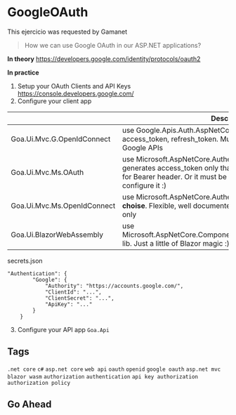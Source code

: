 # GoogleOAuth
This ejercicio was requested by Gamanet

>How we can use Google OAuth in our ASP.NET applications?

**In theory** https://developers.google.com/identity/protocols/oauth2

**In practice** 
1. Setup your OAuth Clients and API Keys https://console.developers.google.com/
2. Configure your client app 

|								| Description	|
| -----							| -----         |
| Goa.Ui.Mvc.G.OpenIdConnect	| use Google.Apis.Auth.AspNetCore3 lib, generates id_token, access_token, refresh_token. Must be an option if you use Google APIs |
| Goa.Ui.Mvc.Ms.OAuth			| use Microsoft.AspNetCore.Authentication.Google lib. Light but generates access_token only that is not JWT so can not be used for Bearer header. Or it must be I just cannot figure out how to configure it :)  |
| Goa.Ui.Mvc.Ms.OpenIdConnect   | use Microsoft.AspNetCore.Authentication.OpenIdConnect lib. **My choise**. Flexible, well documented, can be used not for Google only |
| Goa.Ui.BlazorWebAssembly      | use Microsoft.AspNetCore.Components.WebAssembly.Authentication lib. Just a little of Blazor magic :) |

secrets.json
```
"Authentication": {
        "Google": {
            "Authority": "https://accounts.google.com/",
            "ClientId": "...",
            "ClientSecret": "...",
            "ApiKey": "..."
        }  
    }
```
3. Configure your API app `Goa.Api`


## Tags
`.net core` `c#` `asp.net core` `web api` `oauth` `openid` `google oauth` `asp.net mvc` `blazor wasm` `authorization` `authentication` `api key authorization` `authorization policy`

## Go Ahead
